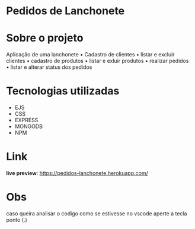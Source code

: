 # Pedidos de Lanchonete

# Sobre o projeto
Aplicação de uma lanchonete
• Cadastro de clientes
• listar e excluir clientes
• cadastro de produtos
• listar e exluir produtos
• realizar pedidos
• listar e alterar status dos pedidos  
# Tecnologias utilizadas
- EJS
- CSS
- EXPRESS
- MONGODB
- NPM


# Link
**live preview**: https://pedidos-lanchonete.herokuapp.com/


# Obs
caso queira analisar o codigo como se estivesse no vscode aperte a tecla ponto (.)
